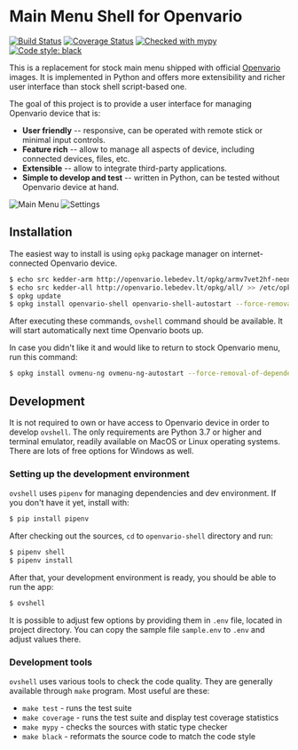 # Main Menu Shell for Openvario

[![Build Status](https://travis-ci.com/kedder/openvario-shell.svg?branch=master)](https://travis-ci.com/kedder/openvario-shell)
[![Coverage Status](https://coveralls.io/repos/github/kedder/openvario-shell/badge.svg)](https://coveralls.io/github/kedder/openvario-shell)
[![Checked with mypy](http://www.mypy-lang.org/static/mypy_badge.svg)](http://mypy-lang.org/)
[![Code style: black](https://img.shields.io/badge/code%20style-black-000000.svg)](https://github.com/psf/black)

This is a replacement for stock main menu shipped with official
[Openvario](https://openvario.org/) images. It is implemented in Python and
offers more extensibility and richer user interface than stock shell
script-based one.

The goal of this project is to provide a user interface for managing Openvario
device that is:

* **User friendly** -- responsive, can be operated with remote stick or
  minimal input controls.
* **Feature rich**  -- allow to manage all aspects of device, including
  connected devices, files, etc.
* **Extensible** -- allow to integrate third-party applications.
* **Simple to develop and test** -- written in Python, can be tested without
  Openvario device at hand.

![Main Menu](screenshots/mainmenu.png) ![Settings](screenshots/settings.png)

## Installation

The easiest way to install is using `opkg` package manager on
internet-connected Openvario device.

```sh
$ echo src kedder-arm http://openvario.lebedev.lt/opkg/armv7vet2hf-neon/ >> /etc/opkg/customfeeds.conf
$ echo src kedder-all http://openvario.lebedev.lt/opkg/all/ >> /etc/opkg/customfeeds.conf
$ opkg update
$ opkg install openvario-shell openvario-shell-autostart --force-removal-of-dependent-packages
```

After executing these commands, `ovshell` command should be available. It will
start automatically next time Openvario boots up.

In case you didn't like it and would like to return to stock Openvario menu,
run this command:

```sh
$ opkg install ovmenu-ng ovmenu-ng-autostart --force-removal-of-dependent-packages
```

## Development

It is not required to own or have access to Openvario device in order to
develop `ovshell`. The only requirements are Python 3.7 or higher and terminal
emulator, readily available on MacOS or Linux operating systems. There are lots
of free options for Windows as well.

### Setting up the development environment

`ovshell` uses `pipenv` for managing dependencies and dev environment. If you
don't have it yet, install with:

```sh
$ pip install pipenv
```

After checking out the sources, `cd` to `openvario-shell` directory and run:

```sh
$ pipenv shell
$ pipenv install
```

After that, your development environment is ready, you should be able to run
the app:

```sh
$ ovshell
```

It is possible to adjust few options by providing them in `.env` file, located
in project directory. You can copy the sample file `sample.env` to `.env` and
adjust values there.

### Development tools

`ovshell` uses various tools to check the code quality. They are generally
available through `make` program. Most useful are these:

* `make test` - runs the test suite
* `make coverage` - runs the test suite and display test coverage statistics
* `make mypy` - checks the sources with static type checker
* `make black` - reformats the source code to match the code style
